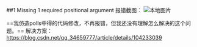 ##1 Missing 1 required positional argument 
报错截图：
![本地图片](e1.png "7种基本程序")


==我仿造polls中得的代码修改，不再报错，但我还没有理解怎么解决的这个问题。==
解决方案：
https://blog.csdn.net/qq_34659777/article/details/104233039

